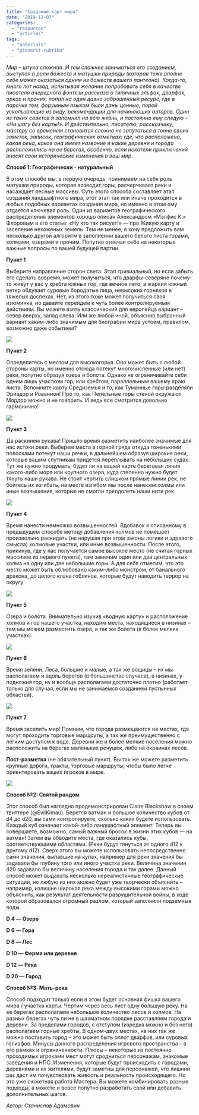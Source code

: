 ```yaml
---
title: "Создание карт мира"
date: "2019-12-07"
categories: 
  - "resources"
  - "articles"
tags: 
  - "materials"
  - "proverit-rubriku"
---
```


_Мир – штука сложная. И тем сложнее заниматься его созданием, выступая в роли божеств и матушки природы (которая тоже вполне себе может оказаться одним из божеств вашего пантеона). Когда-то, много лет назад, испытывая желание попробовать себя в качестве писателя очередного фэнтези рассказа о типичных эльфах, дварфах, орках и прочих, попал на один давно заброшенный ресурс, где в парочке тем, форумным языком были даны ценные, порой ускользающие из виду, рекомендации для начинающих авторов. Один из таких советов я запомнил на всю жизнь, и постоянно ему следую – «Ни шагу без карты!». И действительно, писателю, рассказчику, мастеру со временем становится сложно не запутаться в тонне своих заметок, записок, географических отметках: где, что расположено, какая река, какое она имеет название и какие деревни и города расположились на ее берегах, особенно, если искатели приключений вносят свои исторические изменения в ваш мир._

**Способ 1: Географически - натуральный**

В этом способе мы, в первую очередь, принимаем на себя роль матушки природы, которая возводит горы, расчерчивает реки и насаждает лесные массивы. Суть этого способа составляет этап создания ландшафтного мира, этот этап так или иначе проходится в любых подобных вариантах создания мира, но именно в этом ему отдается ключевая роль. Один из вариантов географического распределения элементов хорошо описан Александром «Мэлфис К.» Флоровым в его статье: «Ну кто так рисует!» — про Живую карту и заселение нехоженых земель. Тем не менее, я хочу предложить вам несколько другой алгоритм в заполнении вашего белого листа горами, холмами, озерами и прочим. Попутно отвечая себе на некоторые важные вопросы по вашей будущей партии.

**Пункт 1**

Выберите направление сторон света. Этап тривиальный, но если забыть его сделать вовремя, может получиться, что дварфы-северяне почему-то живут у вас у хребта южных гор, где вечное лето, а жаркий южный ветер обдувает суровые бородатые лица, невысоких горняков в тяжелых доспехах. Нет, из этого тоже может получиться своя изюминка, но давайте перейдем к чуть более контролируемым действиям. Вы можете взять классический для европейца вариант – север вверху, запад слева. Или же любой иной, объяснив выбранный вариант каким-либо значимым для биографии мира устоем, правилом, возможно даже событием?

![](https://cyborgsandmages.com/wp-content/uploads/2019/12/mMgP_8krW-s.jpg)

**Пункт 2**

Определитесь с местом для высокогорья. Оно может быть с любой стороны карты, но именно отсюда потекут многочисленные (или нет) реки, попутно образуя озера и болота. Однако не ограничивайте себя одним лишь участком гор, или хребтом, параллельным вашему краю листа. Вспомните карту Средиземья и то, как Туманные горы разделяли Эриадор и Рованион! Про то, как Пепельные горы стеной окружают Мордор можно и не говорить. И ведь все смотрится довольно гармонично!

![](https://cyborgsandmages.com/wp-content/uploads/2019/12/ft5J8QSFH8g.jpg)

**Пункт 3**

Да раскинем рукава! Пришло время разметить наиболее значимые для нас истоки реки. Выберем места в горной гряде откуда тоненькими полосками потекут наши речки, в дальнейшем образуя широкие реки, которые вашим спутникам придется переплывать на небольших судах. Тут же нужно продумать, будет ли на вашей карте береговая линия какого-либо моря или крупного озера, куда степенно нужно будет тянуть наши рукава. Не стоит чертить слишком прямые линии рек, не бойтесь их изгибать, на месте изгибом мы после нанесем холмы или иные возвышения, которые не смогли преодолеть наши нити рек.

![](https://cyborgsandmages.com/wp-content/uploads/2019/12/e97W7rUEPlA.jpg)

**Пункт 4**

Время нанести немножко возвышенностей. Вдобавок к описанному в предыдущем способе методу добавления холмов не помешает произвольно раскидать (не нарушая при этом законы логики и здравого смысла) холмовые участки, или иные возвышенности. После этого, прикинув, где у нас получается самое высокое место (не считая горных массивов из первого пункта), там заменим один или два центральных холма на одну или две небольшие горы. А для себя отметим, что это место может быть облюбовано каким-либо монстром, от банального дракона, до целого клана гоблинов, которые будут наводить террор на округу.

![](https://cyborgsandmages.com/wp-content/uploads/2019/12/4OPiaYbD2j8.jpg)

**Пункт 5**

Озера и болота. Внимательно изучив «водную карту» и расположение холмов и гор нашего участка, находим места, находящиеся в низинах – там мы можем разместить озера, а так же болота (в более мелких участках).

![](https://cyborgsandmages.com/wp-content/uploads/2019/12/wO8YJSzCPrw.jpg)

**Пункт 6**

Время зелени. Леса, большие и малые, а так же рощицы – их мы располагаем и вдоль берегов (в большинстве случаев), в низинах, у подножия гор, ну и вообще располагаем достаточно плотно (работает только для случая, если мы не занимаемся созданием пустынных областей).

![](https://cyborgsandmages.com/wp-content/uploads/2019/12/VVm5z7jYu_Q.jpg)

**Пункт 7**

Время заселить мир! Помним, что города размещаются на местах, где могут проходить торговые маршруты, а так же преимущественно с легким доступом к воде. Деревни же и более мелкие поселения можно расположить на берегах маленьких речушек, либо на окраинах лесов.

**Пост-разметка** (не обязательный пункт). Вы так же можете разметить крупные дороги, тракты, торговые маршруты, чтобы было легче ориентировать ваших игроков в мире.

![](https://cyborgsandmages.com/wp-content/uploads/2019/12/Te2s-blN_yE.jpg)

**Способ №2: Святой рандом**

Этот способ был наглядно продемонстрирован Claire Blackshaw в своем твиттере (@EvilKimau). Берется ватман и большое количество кубов от d4 до d20, вы сами контролируете, сколько каких будете использовать. Каждый куб означает какой-либо ландшафтный элемент: Теперь вы совершаете, возможно, самый важный бросок в жизни этих кубов — на ватман! Затем вы обводите места, где оказались кубы, соответствующими областями. (Реки будут тянуться от одного d12 к другому d12). Сверх этого вы можете использовать непосредственно сами значения, выпавшие на купах, например для реки значения бы задавали бы глубину того или иного участка реки. Величина значения d20 задавало бы величину населения города и так далее. Данный способ может выдавать несколько нереалистичные географические ситуации, но любую из них можно будет уже творчески объяснить – например, излишне широкая река между высокими горами можно объяснить, как результат деятельности разрушительной войны, в ходе которой образовался огромный разлом, который заполнили подземные воды.

**D 4 — Озеро**

**D 6 — Гора**

**D 8 — Лес**

**D 10 — Ферма или деревня**

**D 12 — Река**

**D 20 — Город**

**Способ №3: Мать-река**

Способ подходит только если в этом будет основная фишка вашего мира / участка карты. Чертим через весь лист одну большую реку. На ее берегах располагаем небольшое количество лесов и холмов. На разных берегах чуть ли не в шахматном порядке расставляем города и деревни. За пределами городов, с отступом (изредка можно и без него) располагаем горные хребты, В одном-двух местах, на них так же можно поставить город – это может быть оплот дварфов, или суровых голиафов. Минусы данного распределения игрового пространства – в его рамках и ограниченности. Плюсы – некоторые из постоянно проходимых игроками мест могут сродниться персонажам, знакомые заведения и НПС. Изменения, которые будут происходить с городами, деревнями и их жителями, будут заметны для персонажей, что лишний раз даст им почувствовать живость и реальность происходящего. Но это уже сюжетная работа Мастера. Вы можете комбинировать разные подходы, а можете и вовсе попутно разработать свой или добавить дополнительных шагов.

_Автор: Станислав Адамович_
